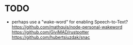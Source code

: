 
TODO
====

- perhaps use a "wake-word" for enabling Speech-to-Text?
  https://github.com/mathquis/node-personal-wakeword
  https://github.com/GiviMAD/rustpotter
  https://github.com/hubertsiuzdak/snac

